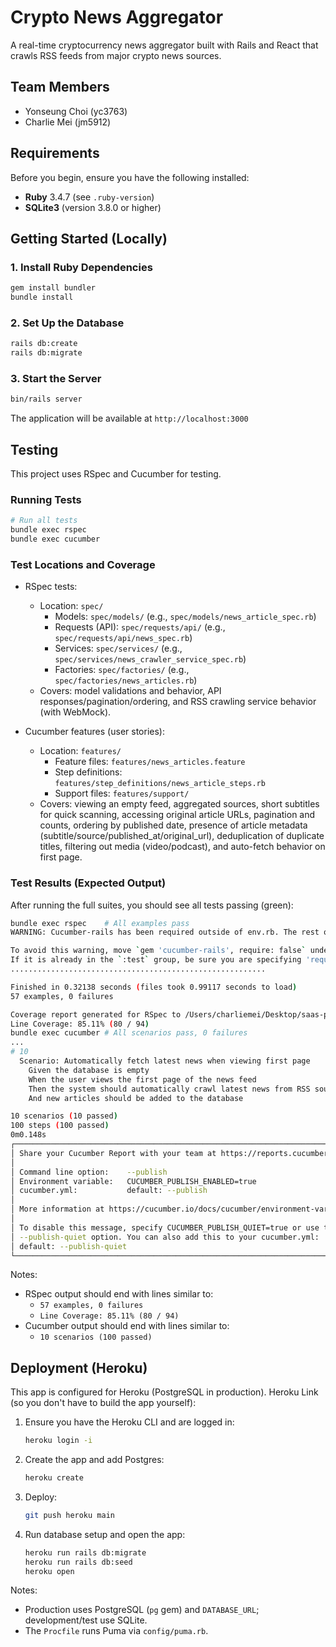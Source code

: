 # Crypto News Aggregator

A real-time cryptocurrency news aggregator built with Rails and React that crawls RSS feeds from major crypto news sources.

## Team Members

- Yonseung Choi (yc3763)
- Charlie Mei (jm5912)

## Requirements

Before you begin, ensure you have the following installed:

- **Ruby** 3.4.7 (see `.ruby-version`)
- **SQLite3** (version 3.8.0 or higher)

## Getting Started (Locally)

### 1. Install Ruby Dependencies

```bash
gem install bundler
bundle install
```

### 2. Set Up the Database

```bash
rails db:create 
rails db:migrate
```

### 3. Start the Server

```bash
bin/rails server
```

The application will be available at `http://localhost:3000`

## Testing

This project uses RSpec and Cucumber for testing.

### Running Tests

```bash
# Run all tests
bundle exec rspec
bundle exec cucumber

```

### Test Locations and Coverage

- RSpec tests:
  - Location: `spec/`
    - Models: `spec/models/` (e.g., `spec/models/news_article_spec.rb`)
    - Requests (API): `spec/requests/api/` (e.g., `spec/requests/api/news_spec.rb`)
    - Services: `spec/services/` (e.g., `spec/services/news_crawler_service_spec.rb`)
    - Factories: `spec/factories/` (e.g., `spec/factories/news_articles.rb`)
  - Covers: model validations and behavior, API responses/pagination/ordering, and RSS crawling service behavior (with WebMock).

- Cucumber features (user stories):
  - Location: `features/`
    - Feature files: `features/news_articles.feature`
    - Step definitions: `features/step_definitions/news_article_steps.rb`
    - Support files: `features/support/`
  - Covers: viewing an empty feed, aggregated sources, short subtitles for quick scanning, accessing original article URLs, pagination and counts, ordering by published date, presence of article metadata (subtitle/source/published_at/original_url), deduplication of duplicate titles, filtering out media (video/podcast), and auto-fetch behavior on first page.

### Test Results (Expected Output)

After running the full suites, you should see all tests passing (green):

```bash
bundle exec rspec    # All examples pass
WARNING: Cucumber-rails has been required outside of env.rb. The rest of loading is being deferred until env.rb is called.

To avoid this warning, move `gem 'cucumber-rails', require: false` under `group :test` in your Gemfile.
If it is already in the `:test` group, be sure you are specifying 'require: false'.
.........................................................

Finished in 0.32138 seconds (files took 0.99117 seconds to load)
57 examples, 0 failures

Coverage report generated for RSpec to /Users/charliemei/Desktop/saas-project-g6/coverage.
Line Coverage: 85.11% (80 / 94)
bundle exec cucumber # All scenarios pass, 0 failures
...
# 10
  Scenario: Automatically fetch latest news when viewing first page         # features/news_articles.feature:105
    Given the database is empty                                             # features/step_definitions/news_article_steps.rb:1
    When the user views the first page of the news feed                     # features/step_definitions/news_article_steps.rb:104
    Then the system should automatically crawl latest news from RSS sources # features/step_definitions/news_article_steps.rb:378
    And new articles should be added to the database                        # features/step_definitions/news_article_steps.rb:384

10 scenarios (10 passed)
100 steps (100 passed)
0m0.148s
┌──────────────────────────────────────────────────────────────────────────────┐
│ Share your Cucumber Report with your team at https://reports.cucumber.io     │
│                                                                              │
│ Command line option:    --publish                                            │
│ Environment variable:   CUCUMBER_PUBLISH_ENABLED=true                        │
│ cucumber.yml:           default: --publish                                   │
│                                                                              │
│ More information at https://cucumber.io/docs/cucumber/environment-variables/ │
│                                                                              │
│ To disable this message, specify CUCUMBER_PUBLISH_QUIET=true or use the      │
│ --publish-quiet option. You can also add this to your cucumber.yml:          │
│ default: --publish-quiet                                                     │
└──────────────────────────────────────────────────────────────────────────────┘
```


Notes:
- RSpec output should end with lines similar to:
  - `57 examples, 0 failures`
  - `Line Coverage: 85.11% (80 / 94)`
- Cucumber output should end with lines similar to:
  - `10 scenarios (100 passed)`

## Deployment (Heroku)

This app is configured for Heroku (PostgreSQL in production).
Heroku Link (so you don't have to build the app yourself): 

1. Ensure you have the Heroku CLI and are logged in:
   ```bash
   heroku login -i
   ```

2. Create the app and add Postgres:
   ```bash
   heroku create
   
   ```

3. Deploy:
   ```bash
   git push heroku main
   ```

4. Run database setup and open the app:
   ```bash
   heroku run rails db:migrate
   heroku run rails db:seed
   heroku open
   ```

Notes:
- Production uses PostgreSQL (`pg` gem) and `DATABASE_URL`; development/test use SQLite.
- The `Procfile` runs Puma via `config/puma.rb`.
